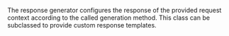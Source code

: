 The response generator configures the response of the provided request context according to the called generation method. This class can be subclassed to provide custom response templates.